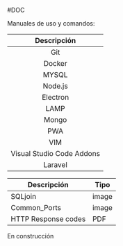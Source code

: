 #DOC

Manuales de uso y comandos:


| Descripción  |  
|:----:|  
| Git 						|  
| Docker                    |  
| MYSQL                     |  
| Node.js                   |  
| Electron                  |  
| LAMP                      |  
| Mongo                     |  
| PWA                       |  
| VIM                       |  
| Visual Studio Code Addons |  
| Laravel                   |  


| Descripción  |Tipo |  
|----|---	|  
| SQLjoin | image|  
| Common_Ports | image |
| HTTP Response codes | PDF |


En construcción

